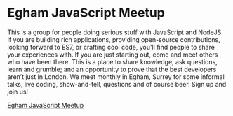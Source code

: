 # Egham JavaScript Meetup

This is a group for people doing serious stuff with JavaScript and NodeJS. If you are building rich applications, providing open-source contributions, looking forward to ES7, or crafting cool code, you'll find people to share your experiences with. If you are just starting out, come and meet others who have been there. This is a place to share knowledge, ask questions, learn and grumble; and an opportunity to prove that the best developers aren’t just in London. We meet monthly in Egham, Surrey for some informal talks, live coding, show-and-tell, questions and of course beer. Sign up and join us!

[Egham JavaScript Meetup](http://www.meetup.com/Egham-JavaScript-Meetup/)